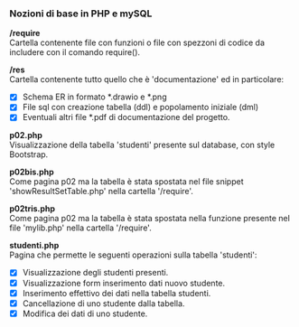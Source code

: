 ### Nozioni di base in PHP e mySQL   

**/require**   
Cartella contenente file con funzioni o file con spezzoni di codice da includere con il comando require().

**/res**   
Cartella contenente tutto quello che è 'documentazione' ed in particolare:  
- [x] Schema ER in formato *.drawio e *.png
- [x] File sql con creazione tabella (ddl) e popolamento iniziale (dml)
- [x] Eventuali altri file *.pdf di documentazione del progetto.

**p02.php**   
Visualizzazione della tabella 'studenti' presente sul database, con style Bootstrap.  

**p02bis.php**   
Come pagina p02 ma la tabella è stata spostata nel file snippet 'showResultSetTable.php' nella cartella '/require'.   

**p02tris.php**   
Come pagina p02 ma la tabella è stata spostata nella funzione presente nel file 'mylib.php' nella cartella '/require'.  

**studenti.php**  
Pagina che permette le seguenti operazioni sulla tabella 'studenti':  
- [x] Visualizzazione degli studenti presenti.  
- [x] Visualizzazione form inserimento dati nuovo studente.  
- [x] Inserimento effettivo dei dati nella tabella studenti.
- [x] Cancellazione di uno studente dalla tabella.
- [x] Modifica dei dati di uno studente.